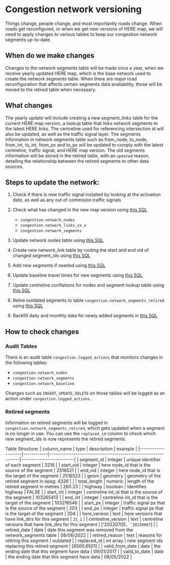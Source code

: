 # Congestion network versioning

Things change, people change, and most importantly roads change. When roads get reconfigured, or when we get new versions of HERE map, we will need to apply changes to various tables to keep our congestion network segments up-to-date. 

## When do we make changes

Changes to the network segments table will be made once a year, when we receive yearly updated HERE map, which is the base network used to create the network segments table. When there are major road reconfiguration that affects certain segments data avaliability, those will be moved to the retired table when necessary. 

## What changes

The yearly update will include creating a new segment_links table for the current HERE map version, a lookup table that links network segments to the latest HERE links. The centreline used for referencing intersection id will also be updated, as well as the traffic signal layer. The segments information in network segments table such as from_node, to_node, from_int, to_int, from_px and to_px will be updated to comply with the latest centreline, traffic signal, and HERE map version. The old segments information will be stored in the retired table, with an `updated` reason, detailing the relationship between the retired segments to other data sources.  

## Steps to update the network:

1) Check if there is new traffic signal installed by looking at the activation date, as well as any out of commision traffic signals 

2) Check what has changed in the new map version using [this SQL](find_changes.sql)
    - `congestion.network_nodes`
    - `congestion.network_links_xx_x`
    - `congestion.network_segments`

3) Update network nodes table using  [this SQL](update_nodes.sql)

4) Create new network_link table by routing the start and end vid of changed segment_ids using [this SQL](update_links.sql)

5) Add new segments if needed using [this SQL](update_segments.sql)

6) Update baseline travel times for new segments using [this SQL](update_segments.sql)

7) Update centreline conflations for nodes and segment lookup table using [this SQL](update_segments.sql)

8) Retire outdated segments to table `congestion.network_segments_retired` using [this SQL](update_retired_segments.sql)

9) Backfill daily and monthly data for newly added segments in [this SQL](update_segments.sql)

## How to check changes

### Audit Tables
There is an audit table `congestion.logged_actions` that monitors changes in the following tables:
- `congestion.network_nodes`
- `congestion.network_segments`
- `congestion.network_baseline`

Changes such as `INSERT`, `UPDATE`, `DELETE` on those tables will be logged as an action under `congestion.logged_actions`.

### Retired segments
Information on retired segments will be logged in `congestion.network_segments_retired`, which gets updated when a segment is no longer in use. You can use the `replaced_id` column to check which new segment_ids is now represents the retired segments.

Table Structure:
| column_name        | type       | description                                                   | example                  |
|--------------------|------------|---------------------------------------------------------------|--------------------------|
| segment_id         | integer    | unique identifier of each segment                             | 3216                     |
| start_vid          | integer    | here node_id that is the source of the segment                | 2516521                  |
| end_vid            | integer    | here node_id that is the target of the segment                | 2516523                  |
| geom               | geometry   | geometry of the retired segment in epsg: 4326                 |                          |
| total_length       | numeric    | length of the retired segment in metres                       | 260.23                   |
| highway            | boolean    | Identifies highway                                            | FALSE                    |
| start_int          | integer    | centreline int_id that is the source of the segment           | 103265413                |
| end_int            | integer    | centreline int_id that is the target of the segment           | 103216546                |
| start_px           | integer    | traffic signal px that is the source of the segment           | 203                      |
| end_px             | integer    | traffic signal px that is the target of the segment           | 204                      |
| here_version       | text       | here versions that have link_dirs for this segment            | `21_1`                   |
| centreline_version | text       | centreline versions that have link_dirs for this segment      | ['20220705`, '20230807`] |
| retired_date       | date       | date this segment was removed from the network_segments table | 08/06/2022               |
| retired_reason     | text       | reasons for retiring this segment                             | outdated                 |
| replaced_id        | int array  | new segment ids replacing this retired segment                | [6500,6501]              |
| valid_from_date    | date       | the ending date that this segment have data                   | 09/01/2017               |
| valid_to_date      | date       | the ending date that this segment have data                   | 08/05/2022               |
